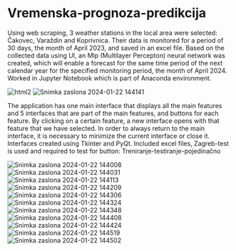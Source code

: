 # Vremenska-prognoza-predikcija
Using web scraping, 3 weather stations in the local area were selected: Čakovec, Varaždin and Koprivnica.
Their data is monitored for a period of 30 days, the month of April 2023, and saved in an excel file.
Based on the collected data using UI, an Mlp (Multilayer Percepton) neural network was created, which will enable a forecast for the same time period of the next calendar year for the specified monitoring period, the month of April 2024.
Worked in Jupyter Notebook which is part of Anaconda environment.

![html2](https://github.com/FlorijanBar/Vremenska-prognoza-predikcija/assets/101203001/fba42ce1-5f48-410c-98be-5d8162100627)
![Snimka zaslona 2024-01-22 144141](https://github.com/FlorijanBar/Vremenska-prognoza-predikcija/assets/101203001/23080582-6225-43a7-b4cd-7d17771bb109)



The application has one main interface that displays all the main features and 5 interfaces that are part of the main features, and buttons for each feature. By clicking on a certain feature, a new interface opens with that feature that we have selected. In order to always return to the main interface, it is necessary to minimize the current interface or close it.
Interfaces created using Tkinter and PyQt.
Included excel files, Zagreb-test is used and required to test for button: Treniranje-testiranje-pojedinačno

![Snimka zaslona 2024-01-22 144008](https://github.com/FlorijanBar/Vremenska-prognoza-predikcija/assets/101203001/2145939e-0988-4108-a9a1-e7fbc99484d3)
![Snimka zaslona 2024-01-22 144031](https://github.com/FlorijanBar/Vremenska-prognoza-predikcija/assets/101203001/44a23cda-8a65-46b9-8037-c28cc6460e34)
![Snimka zaslona 2024-01-22 144113](https://github.com/FlorijanBar/Vremenska-prognoza-predikcija/assets/101203001/58eed512-c75e-4ed2-886d-da21966b049d)
![Snimka zaslona 2024-01-22 144209](https://github.com/FlorijanBar/Vremenska-prognoza-predikcija/assets/101203001/c8a55d45-ec18-44ab-a140-bd615b88ed39)
![Snimka zaslona 2024-01-22 144306](https://github.com/FlorijanBar/Vremenska-prognoza-predikcija/assets/101203001/24194777-df0c-4619-9fe2-f489a8a52c3c)
![Snimka zaslona 2024-01-22 144324](https://github.com/FlorijanBar/Vremenska-prognoza-predikcija/assets/101203001/c5b2b9c7-5f21-40c7-a5c3-ddcca8d67c76)
![Snimka zaslona 2024-01-22 144348](https://github.com/FlorijanBar/Vremenska-prognoza-predikcija/assets/101203001/f9381aab-0b3a-46e6-8f27-d2e5143760e5)
![Snimka zaslona 2024-01-22 144408](https://github.com/FlorijanBar/Vremenska-prognoza-predikcija/assets/101203001/b87b9f85-dfcd-46e4-a4d8-b244ef238bd1)
![Snimka zaslona 2024-01-22 144424](https://github.com/FlorijanBar/Vremenska-prognoza-predikcija/assets/101203001/decea6d3-d5d4-4153-8a54-25efb24bd28a)
![Snimka zaslona 2024-01-22 144519](https://github.com/FlorijanBar/Vremenska-prognoza-predikcija/assets/101203001/f9739004-d5fa-4ce2-a168-d725535609c6)
![Snimka zaslona 2024-01-22 144502](https://github.com/FlorijanBar/Vremenska-prognoza-predikcija/assets/101203001/a1187023-b14b-476d-9a2e-7e134acb08ac)

